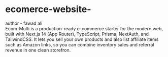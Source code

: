 # ecomerce-website-
author - fawad ali <br>
Ecom-Multi is a production-ready e-commerce starter for the modern web, built with Next.js 14 (App Router), TypeScript, Prisma, NextAuth, and TailwindCSS. It lets you sell your own products and also list affiliate items such as Amazon links, so you can combine inventory sales and referral revenue in one clean storefron.
